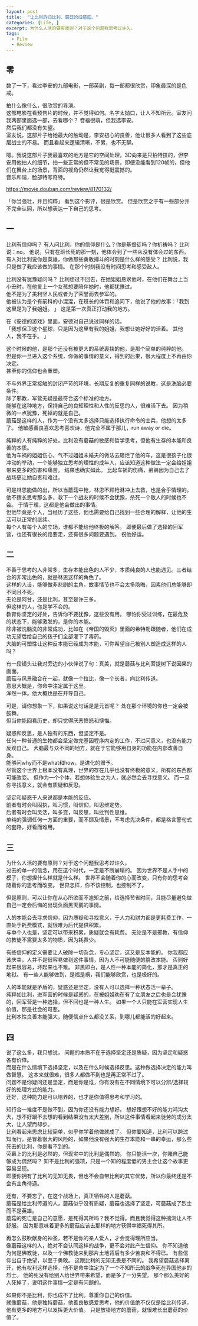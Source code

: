 ```yaml
---
layout: post
title:  "让比利的归比利，蘑菇的归蘑菇。"
categories: [Life, ]
excerpt: 为什么人活的要有原则？对于这个问题我思考过许久。 
tags:
  - Film
  - Review
---
```


## 零

数了一下，看过李安的九部电影，一部英剧，每一部都很欣赏，印象最深的是色戒。  

拍什么像什么，很欣赏的导演。  
这部电影在看预告片的时候，并不觉得如何。名字太拗口，让人不知所云。室友问我两部里面选一部，去看哪个？
卷福很萌，但我选李安。  
然后我们都没有失望。  
室友说，这部片子给她最大的触动是，李安初心的良善，他让很多人看到了这些底层战士的不易。  而且看起来逻辑清晰，不累，也不无聊。  

嗯。我说这部片子我最喜欢的地方是它的空间处理，3D向来是只拍特技的，但李安用他拍人的细节，拍一些正常的但不常见的场景，即便没能看到120帧的，但他们在舞台上的场景，背面的视角仍然让我觉得挺震撼的。  
音乐和谐，脸部特写奇特。  

https://movie.douban.com/review/8170132/

「你当强壮，并且纯粹」
看到这个影评，很是欣赏。  但是欣赏之于有一些部分并不完全认同，所以想表达一下自己的思考。  


## 一

比利有信仰吗？
有人问比利，你的信仰是什么？你是基督徒吗？你祈祷吗？
比利说：no。  他说，只有在班长死的那一刻，他体会到了一些从没有体会过的东西。  
有人对比利说你是英雄，你做那些勇敢搏斗的时刻是什么样的感受？
比利说，我只是做了我应该做的事情。  在那个时刻我没有时间思考和感受敌人。  


比利没有犹豫疑问吗？
比利想过不回去，在她姐姐恳求他时，在他们在舞台上当小丑时，在他爱上一个女孩想要陪伴她时，他都犹豫过。  
他不是为了美利坚人民或者为了荣誉而去参军的。  
他被认为是个有前科的小混混，在班长的体罚和追问下，他说了他的故事：「我到这里是为了我姐姐。  」
这是第一次真正打动我的地方。  

在《安德的游戏》里面，安德对自己说过同样的话。  
「我想保卫这个星球，只是因为这里有我的姐姐，我想让她好好的活着。  其他人，我不在乎。  」

这个时候的他，是那个还没有被更大的系统裹挟的他，是那个简单的纯粹的他。  
但是你一旦进入这个系统，你做的事情的意义，得到的后果，很大程度上不再由你决定。  
甚至你的信仰也会重塑。  

不与外界正常接触的封闭严苛的环境，长期反复的重复同样的说教，这是洗脑必要条件。  
除了邪教，军营无疑是最符合这个标准的地方。  
能够在这种地方，保持自己的良知理性和人性的反思的人，很难活下去。  因为稍微的一点犹豫，死掉的就是自己。  
蘑菇是这样的人，作为一个没有太多选择只能选择执行命令的士兵，他想的太多了。  他敏感善良喜欢思考喜欢诗，他完全不属于那儿，run away or die。  

纯粹的人有纯粹的好处，比利没有蘑菇的敏感和哲学思考，但他有生存的本能和良善的本质。  
他为车祸的姐姐伤心，气不过姐姐未婚夫的做法去砸烂了他的车，这是很孩子化很冲动的举动，一个能够独立思考的理性的成年人，应该知道这种做法一定会给姐姐带来更多的伤害和痛苦。  结果也确实如此。  比起车祸的伤痛，弟弟因为自己去了战场更让她自责和难过。  

可是林恩能做的出，所以当蘑菇中枪，林恩不顾枪淋冲上去救，也是合乎情理的。  他不擅长思考那么多，救下一个战友的时候不会犹豫，杀死一个敌人的时候也不会。  于情于理，这都是他会做出的事情。  
但他毕竟是个人，当经历了这些，他也需要给自己找到一些合理的解释，让他的生活可以正常的继续。  
每个人有每个人的立场，谁都不能给他终极的解答。  即便最后做了选择的回军营，也还有很长的路要走，还有很多问题要遇到。  祝他好运。  


## 二

不善于思考的人非常多，生存本能出色的人不少，本质纯良的人也能遇见。三者结合的非常出色的，就是林恩这样的角色了。  
这样的人设，能够做非悲剧的主角，故事情节也不会太多隐晦，因素他们总能够即不同且不死。  
无论是阿甘，还是比利，甚至是许三多。  
但这样的人，你是学不会的。  
教育你坚定的好处，告诉你不要犹豫，这些没有用。  哪怕你受过训练，在最危及的状态下，能够激发的，是你的本能。  
除非被洗脑洗的非常成功，比如在《帝国的毁灭》里面的希特勒跟随者，他们在成功无望后给自己的孩子们全部灌下了毒药。  
大脑的可塑性让这种反本能已经成为本能，可你希望自己被别人塑造成这样的人吗？

有一段镜头让我对旁边的小伙伴说了句：真美，就是蘑菇与比利菩提树下说因果的画面。  
蘑菇与风景融合在一起，就像一个拉比，像一个长者，向比利传道。  
意思大概是，你命中注定属于这里。  
浑然一体。他大概也是在开导自己。  

可是，请你想象一下，如果说这句话是是元首呢？
处在那个环境的你也一定会被鼓舞。  
但当你能回看历史，却只觉得厌恶愤怒和懊悔。  

疑惑和反思，是人独有的东西，但坚定不是。  
任何一种普通的生物都会坚定做完基因程序内定的工作，不过问意义，也没有能力反观自己。  大脑最与众不同的地方，就在于它能够用自身的功能在内部改善自身。  
能够问why而不是what和how，是进化的赠予。  
尽管这个世界上根本没有真理，世界的存在几乎也没有终极的意义，所有的东西都可能改变。  但作为一个个体，若想体验生之为人，就必然会去寻找意义。  而一旦你寻找意义，就会有质疑和反思。  


坚定和疑惑于人来说都是本能的反应。  
前者有时会叫固执，叫习惯，叫信仰，叫思维定势。  
后者有时会叫灵活，叫多变，叫反思，叫批判性思维。  
单纯的强调任何一方面的重要，而不顾及情景，不考虑先决条件，都是格言警句式的套路，好看而难用。  


## 三

为什么人活的要有原则？对于这个问题我思考过许久。  
过去的单一的信念，用在这个时代，一定是不断崩塌的。  因为世界不是人手中的模子，你想捏什么样就是什么样。  世界不会随着你的心而改变，只有你的思考会随着你的思考而改变。  世界怎样，你不该控制，也控制不了。  

但是原则，可以让你在从心所欲而不逾矩之前，给选择节省时间，且能尽量避免做自己一定会后悔的出现负面黑天鹅的事情。  

人的本能会去寻求信仰，因为质疑和寻找意义，于人力和财力都是更耗费工作，一直处于耗费模式，就很难为后代提供积累。  
与单个人也是，坚定可以带来积累，质疑就会有耗费。  无论是不是邪教，有信仰的教徒不需要太多的物质，因为耗费少。  

有些信仰的定义需要让人破除一切杂念，专心坚定，这又是反本能的。  你我都应该庆幸，人并不是很容易做到这件事情，因为人不可能随便的篡改本能。  否则好起来很容易，坏起来也不难。  非黑即白，是人性一种本能的简化，那才是真正的地狱。  有一些人能够做到，是福是祸，我们能够欣赏，也是极好的。  

人的本能就是矛盾的，疑惑还是坚定，没有人可以选择一种状态活一辈子。  
纯粹如比利，进军营的时候是疑惑的，在被姐姐劝在有了女朋友之后也是会犹豫的，回军营是一种选择，但不回也是一种人生。  如果一个人只能在军营实现人生价值，那是社会的可悲。  
比利本性良善本能强大，随便信点什么都没关系，到哪儿都能活的好起来。  


## 四

说了这么多，我只想说，
问题的本质不在于选择坚定还是质疑，因为坚定和疑惑各有价值。  
而是在什么情境下选择坚定，以及在什么时候选择反思。这种做选择决定的能力叫做智慧。  这本来就很难，很多人都做不到也是再正常不过了。  
问题不是你疑问还是坚定，而是你是谁，你有没有在不同情境下可以分辨/选择较好的处理方式的能力。  
还好，这种能力是可以培养的，也才是你值得思考和学习的。  

知行合一难度不是做不到，因为你还没有能力想好。  想好跟想不好的能力鸿沟太大，想不好跟不去想的看到结果没有太大差别，所以这件事情看起来徒劳的成分太大，让人望而却步。  
比利看起来思虑比较简单，似乎你学着他做就成了。  但你要知道，比利可以跨过知而行，是冒着很大的风险的，如果他没有强大的生存本能和一串的幸运，那么些死去的比利，你是看不到的。  
荧幕上的比利是必然的，但现实中的比利是偶然的。  你只能活一次，你赌自己能够成为偶然吗？
知不是比利的强项，只是一个知的程度低的男主会让这个故事更容易呈现。  
即便你拥有了比利的无知无畏，但也不会自带比利的其它优势，所以你最终还是不会有主角待遇。  

还有，不要忘了，在这个战场上，真正牺牲的人是蘑菇。  
蘑菇是给比利传道的人，蘑菇似乎没有质疑，蘑菇也选择了坚定，可蘑菇成了烈士而不是英雄。  
蘑菇的死亡是自己的意愿，是死得其所吗？我不觉得。而且我觉得这种揣测让人不舒服。  因为那意味着更多的蘑菇应该去那样的地方获得幸福死得其所。  

再怎么鼓吹献身的神圣，若不是你的亲人爱人，才会觉得理所应当。  
像蘑菇这样的人，绝对不会认同这样的战争，更不会对此产生信仰。  你不知道他为何是佛教徒，以及一个佛教徒来到那片土地背后有多少苦衷和不得已。  有些信仰出自于绝望，以至于勇敢。  这跟比利的无知无畏是不同的。  我希望蘑菇选择离开，他有权利这样选择，他不是命中注定为了一个不知所云的战争死在异国他乡的烈士。  他的死没有给别人给世界带来希望，而是多了一分失望。  那个那么美好的人死掉了，说明这件事情一定是有问题的。  

如果你不是比利，你也成不了比利。尊重你自己的价值。  
就像蘑菇，他是独特蘑菇，他善良敏感爱思考，他的价值绝不仅仅是给比利传道，他有更多的地方可以发挥更大价值。  只是放错地方的蘑菇，就很难长出蘑菇的价值了。  
